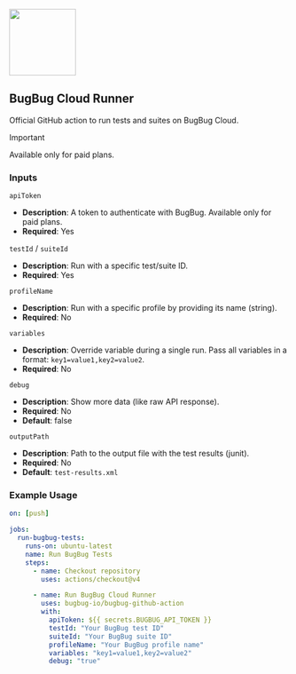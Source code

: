 <p align="left">
  <img src="https://app.bugbug.io/favicon/favicon-apple.png" width="120" />
</p>

## BugBug Cloud Runner
Official GitHub action to run tests and suites on BugBug Cloud.

> [!IMPORTANT]
> Available only for paid plans.

### Inputs

`apiToken`

- **Description**: A token to authenticate with BugBug. Available only for paid plans.
- **Required**: Yes

`testId` / `suiteId`

- **Description**: Run with a specific test/suite ID.
- **Required**: Yes

`profileName`

- **Description**: Run with a specific profile by providing its name (string).
- **Required**: No

`variables`

- **Description**: Override variable during a single run. Pass all variables in a format: `key1=value1,key2=value2`.
- **Required**: No

`debug`

- **Description**: Show more data (like raw API response).
- **Required**: No
- **Default**: false

`outputPath`

- **Description**: Path to the output file with the test results (junit).
- **Required**: No
- **Default**: `test-results.xml`

### Example Usage

```yaml
on: [push]

jobs:
  run-bugbug-tests:
    runs-on: ubuntu-latest
    name: Run BugBug Tests
    steps:
      - name: Checkout repository
        uses: actions/checkout@v4

      - name: Run BugBug Cloud Runner
        uses: bugbug-io/bugbug-github-action
        with:
          apiToken: ${{ secrets.BUGBUG_API_TOKEN }}
          testId: "Your BugBug test ID"
          suiteId: "Your BugBug suite ID"
          profileName: "Your BugBug profile name"
          variables: "key1=value1,key2=value2"
          debug: "true"
```
